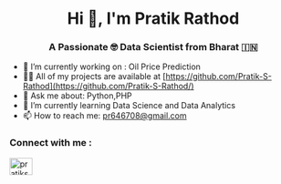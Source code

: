 <h1 align="center">Hi 👋, I'm Pratik Rathod</h1>
<h3 align="center">A Passionate 🤓 Data Scientist from Bharat 🇮🇳</h3>


- 🔭 I’m currently working on : Oil Price Prediction
- 👨‍💻 All of my projects are available at [https://github.com/Pratik-S-Rathod](https://github.com/Pratik-S-Rathod/)
- 💬 Ask me about: Python,PHP
- 🌱 I’m currently learning Data Science and Data Analytics
- 📫 How to reach me: pr646708@gmail.com

<h3 align="left">Connect with me :</h3>
<p align="left">
<a href="https://www.linkedin.com/in/pratik-rathod-504829250/?utm_source=share&utm_campaign=share_via&utm_content=profile&utm_medium=android_app" target="blank">
  <img align="center" src="https://raw.githubusercontent.com/rahuldkjain/github-profile-readme-generator/master/src/images/icons/Social/linked-in-alt.svg" alt="pratiksrathod" height="30" width="40" /></a>
</p>

